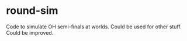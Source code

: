 # round-sim
Code to simulate OH semi-finals at worlds. Could be used for other stuff. Could be improved.

